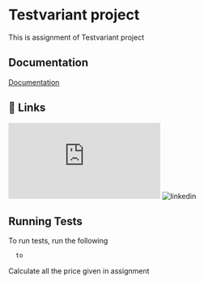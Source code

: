 
# Testvariant project

This is assignment of Testvariant project 


## Documentation

[Documentation](https://github.com/moibrar91/Testvariant-project/edit/main/README.md)


## 🔗 Links
![github](https://github.com/moibrar91/Testvariant-project/edit/main/README.md)
![linkedin](www.linkedin.com/in/mohd-ibrar-ahmad-)



## Running Tests

To run tests, run the following 

```bash
  to
```


Calculate all the price given in assignment